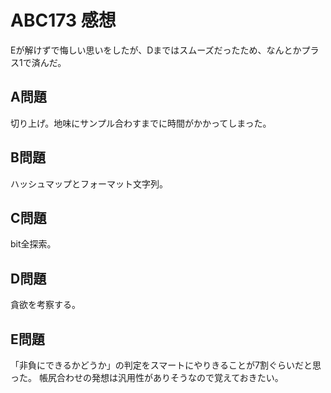 # ABC173 感想

Eが解けずで悔しい思いをしたが、Dまではスムーズだったため、なんとかプラス1で済んだ。

## A問題

切り上げ。地味にサンプル合わすまでに時間がかかってしまった。

## B問題

ハッシュマップとフォーマット文字列。

## C問題

bit全探索。

## D問題

貪欲を考察する。

## E問題

「非負にできるかどうか」の判定をスマートにやりきることが7割ぐらいだと思った。
帳尻合わせの発想は汎用性がありそうなので覚えておきたい。

